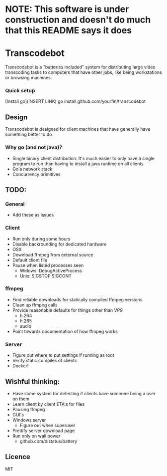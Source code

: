 # NOTE: This software is under construction and doesn't do much that this README says it does
# Transcodebot
Transcodebot is a "batteries included" system for distributing large video transcoding tasks to computers that have other jobs, like being workstations or browsing machines.

### Quick setup
[Install go](INSERT LINK)
    go install github.com/yourfin/transcodebot

## Design
Transcodebot is designed for client machines that have generally have something better to do.

### Why go (and not java)?
 - Single binary client distribution:
It's much easier to only have a single program to run than having to install a java runtime on all clients
 - Go's network stack
 - Concurrency primitives

## TODO:
### General
 - Add these as issues
### Client
 - Run only during some hours
 - Disable backrounding for dedicated hardware
 - OSX
 - Download ffmpeg from external source
 - Default client file
 - Pause when listed processes seen
   - Widows: DebugActiveProcess
   - Unix: SIGSTOP SIGCONT
### ffmpeg
 - Find reliable downloads for statically compiled ffmpeg versions
 - Clean up ffmpeg calls
 - Provide reasonable defaults for things other than VP9
   - h.264
   - h.265
   - audio
 - Point towards documentation of how ffmpeg works
### Server
 - Figure out where to put settings if running as root
 - Verify static compiles of clients
 - Docker!

## Wishful thinking:
 - Have some system for detecting if clients have someone being a user on them
 - Learn client by client ETA's for files
 - Pausing ffmpeg
 - GUI's
 - Windows server
   - Figure out when superuser
 - Prettify server download page
 - Run only on wall power
   - github.com/distatus/battery

## Licence
MIT

